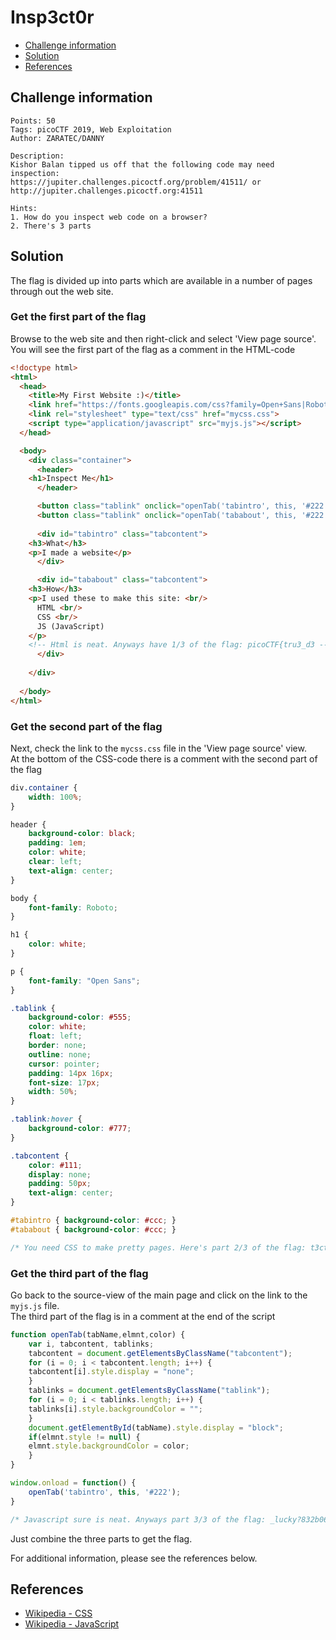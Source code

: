 # Insp3ct0r

- [Challenge information](#challenge-information)
- [Solution](#solution)
- [References](#references)

## Challenge information
```
Points: 50
Tags: picoCTF 2019, Web Exploitation
Author: ZARATEC/DANNY

Description:
Kishor Balan tipped us off that the following code may need inspection: 
https://jupiter.challenges.picoctf.org/problem/41511/ or http://jupiter.challenges.picoctf.org:41511

Hints:
1. How do you inspect web code on a browser?
2. There's 3 parts
```

## Solution

The flag is divided up into parts which are available in a number of pages through out the web site.

### Get the first part of the flag

Browse to the web site and then right-click and select 'View page source'.
You will see the first part of the flag as a comment in the HTML-code
```html
<!doctype html>
<html>
  <head>
    <title>My First Website :)</title>
    <link href="https://fonts.googleapis.com/css?family=Open+Sans|Roboto" rel="stylesheet">
    <link rel="stylesheet" type="text/css" href="mycss.css">
    <script type="application/javascript" src="myjs.js"></script>
  </head>

  <body>
    <div class="container">
      <header>
	<h1>Inspect Me</h1>
      </header>

      <button class="tablink" onclick="openTab('tabintro', this, '#222')" id="defaultOpen">What</button>
      <button class="tablink" onclick="openTab('tababout', this, '#222')">How</button>
      
      <div id="tabintro" class="tabcontent">
	<h3>What</h3>
	<p>I made a website</p>
      </div>

      <div id="tababout" class="tabcontent">
	<h3>How</h3>
	<p>I used these to make this site: <br/>
	  HTML <br/>
	  CSS <br/>
	  JS (JavaScript)
	</p>
	<!-- Html is neat. Anyways have 1/3 of the flag: picoCTF{tru3_d3 -->
      </div>
      
    </div>
    
  </body>
</html>
```

### Get the second part of the flag

Next, check the link to the `mycss.css` file in the 'View page source' view.  
At the bottom of the CSS-code there is a comment with the second part of the flag
```css
div.container {
    width: 100%;
}

header {
    background-color: black;
    padding: 1em;
    color: white;
    clear: left;
    text-align: center;
}

body {
    font-family: Roboto;
}

h1 {
    color: white;
}

p {
    font-family: "Open Sans";
}

.tablink {
    background-color: #555;
    color: white;
    float: left;
    border: none;
    outline: none;
    cursor: pointer;
    padding: 14px 16px;
    font-size: 17px;
    width: 50%;
}

.tablink:hover {
    background-color: #777;
}

.tabcontent {
    color: #111;
    display: none;
    padding: 50px;
    text-align: center;
}

#tabintro { background-color: #ccc; }
#tababout { background-color: #ccc; }

/* You need CSS to make pretty pages. Here's part 2/3 of the flag: t3ct1ve_0r_ju5t */
```

### Get the third part of the flag

Go back to the source-view of the main page and click on the link to the `myjs.js` file.  
The third part of the flag is in a comment at the end of the script
```javascript
function openTab(tabName,elmnt,color) {
    var i, tabcontent, tablinks;
    tabcontent = document.getElementsByClassName("tabcontent");
    for (i = 0; i < tabcontent.length; i++) {
	tabcontent[i].style.display = "none";
    }
    tablinks = document.getElementsByClassName("tablink");
    for (i = 0; i < tablinks.length; i++) {
	tablinks[i].style.backgroundColor = "";
    }
    document.getElementById(tabName).style.display = "block";
    if(elmnt.style != null) {
	elmnt.style.backgroundColor = color;
    }
}

window.onload = function() {
    openTab('tabintro', this, '#222');
}

/* Javascript sure is neat. Anyways part 3/3 of the flag: _lucky?832b0699} */
```

Just combine the three parts to get the flag.

For additional information, please see the references below.

## References

- [Wikipedia - CSS](https://en.wikipedia.org/wiki/CSS)
- [Wikipedia - JavaScript](https://en.wikipedia.org/wiki/JavaScript)
